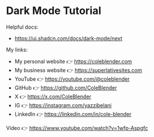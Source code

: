 # Dark Mode Tutorial

Helpful docs:

- https://ui.shadcn.com/docs/dark-mode/next

My links:

- My personal website 👉 https://coleblender.com
- My business website 👉 https://superlativesites.com
- YouTube 👉 https://youtube.com/@coleblender
- GitHub 👉 https://github.com/ColeBlender
- X 👉 https://x.com/ColeBlender
- IG 👉 https://instagram.com/yazzibelani
- LinkedIn 👉 https://linkedin.com/in/cole-blender

Video 👉 https://www.youtube.com/watch?v=1wfp-Aspgfc
